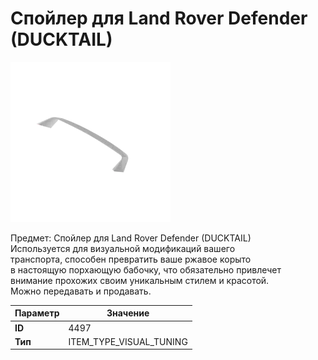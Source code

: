 # Спойлер для Land Rover Defender (DUCKTAIL)

![Item Image](../img/4497.webp?raw=true)

Предмет: Спойлер для Land Rover Defender (DUCKTAIL)<br>Используется для визуальной модификаций вашего<br>транспорта, способен превратить ваше ржавое корыто<br>в настоящую порхающую бабочку, что обязательно привлечет<br>внимание прохожих своим уникальным стилем и красотой.<br>Можно передавать и продавать.


| Параметр | Значение |
|----------|----------|
| **ID** | 4497 |
| **Тип** | ITEM_TYPE_VISUAL_TUNING |

